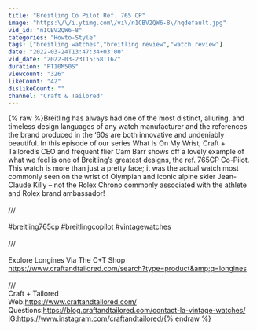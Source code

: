 ```yaml
---
title: "Breitling Co Pilot Ref. 765 CP"
image: "https:\/\/i.ytimg.com\/vi\/n1CBV2QW6-8\/hqdefault.jpg"
vid_id: "n1CBV2QW6-8"
categories: "Howto-Style"
tags: ["breitling watches","breitling review","watch review"]
date: "2022-03-24T13:47:34+03:00"
vid_date: "2022-03-23T15:58:16Z"
duration: "PT10M50S"
viewcount: "326"
likeCount: "42"
dislikeCount: ""
channel: "Craft & Tailored"
---
```

{% raw %}Breitling has always had one of the most distinct, alluring, and timeless design languages of any watch manufacturer and the references the brand produced in the ‘60s are both innovative and undeniably beautiful. In this episode of our series What Is On My Wrist, Craft + Tailored’s CEO and frequent flier Cam Barr shows off a lovely example of what we feel is one of Breitling’s greatest designs, the ref. 765CP Co-Pilot. This watch is more than just a pretty face; it was the actual watch most commonly seen on the wrist of Olympian and iconic alpine skier Jean-Claude Killy – not the Rolex Chrono commonly associated with the athlete and Rolex brand ambassador!  <br /><br />///<br /><br />#breitling765cp #breitlingcopilot #vintagewatches<br /><br />///<br /><br />Explore Longines Via The C+T Shop <br /><a rel="nofollow" target="blank" href="https://www.craftandtailored.com/search?type=product&amp;q=longines">https://www.craftandtailored.com/search?type=product&amp;q=longines</a><br /><br />///<br />Craft + Tailored<br />Web:<a rel="nofollow" target="blank" href="https://www.craftandtailored.com/">https://www.craftandtailored.com/</a><br />Questions:<a rel="nofollow" target="blank" href="https://blog.craftandtailored.com/contact-la-vintage-watches/">https://blog.craftandtailored.com/contact-la-vintage-watches/</a><br />IG:<a rel="nofollow" target="blank" href="https://www.instagram.com/craftandtailored/">https://www.instagram.com/craftandtailored/</a>{% endraw %}
